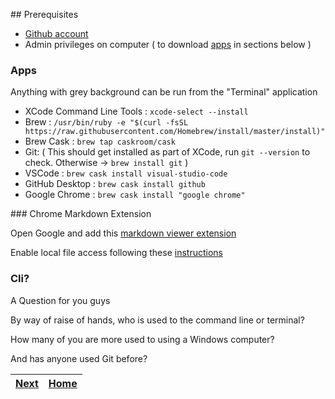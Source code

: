 ## Prerequisites

-   [Github account](https://github.com/)
-   Admin privileges on computer ( to download [apps](#Apps) in sections below )

### Apps

Anything with grey background can be run from the "Terminal" application

-   XCode Command Line Tools : `xcode-select --install`
-   Brew : `/usr/bin/ruby -e "$(curl -fsSL https://raw.githubusercontent.com/Homebrew/install/master/install)"`
-   Brew Cask : `brew tap caskroom/cask`
-   Git: ( This should get installed as part of XCode, run `git --version` to check. Otherwise -> `brew install git` )
-   VSCode : `brew cask install visual-studio-code`
-   GitHub Desktop : `brew cask install github`
-   Google Chrome : `brew cask install "google chrome"`

### Chrome Markdown Extension

Open Google and add this [markdown viewer extension](https://chrome.google.com/webstore/detail/markdown-viewer/ckkdlimhmcjmikdlpkmbgfkaikojcbjk)

Enable local file access following these [instructions](https://github.com/simov/markdown-viewer#local-files)

### Cli?

A Question for you guys

By way of raise of hands, who is used to the command line or terminal?

How many of you are more used to using a Windows computer?

And has anyone used Git before?

| [Next](GitName.md) | [Home](index.md) |
| ------------------ | ---------------- |

